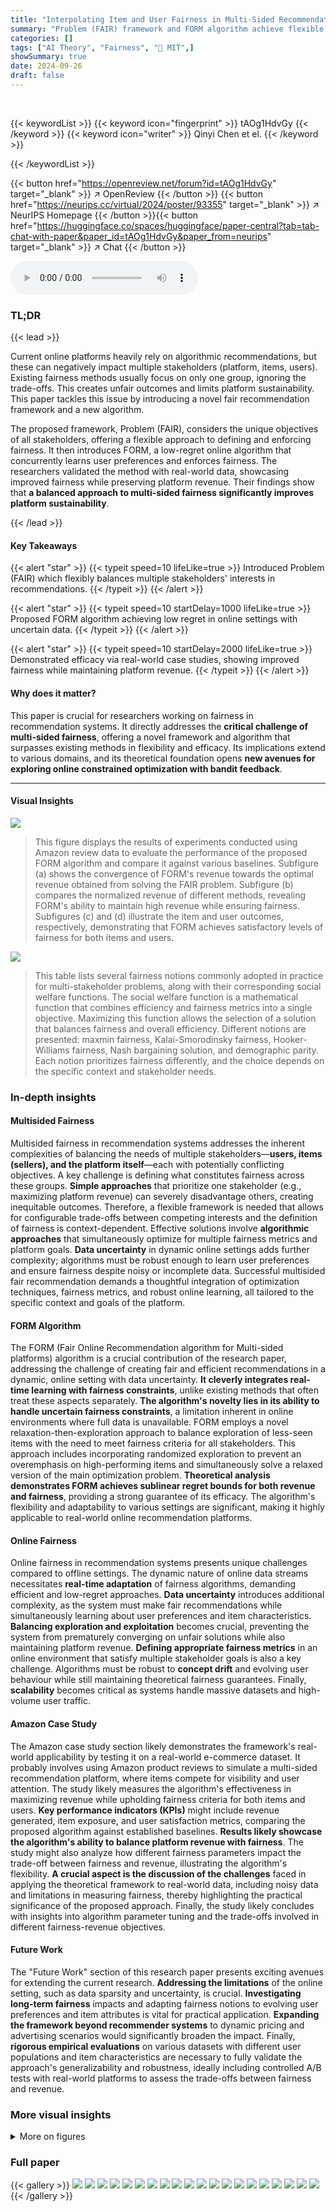 ```yaml
---
title: "Interpolating Item and User Fairness in Multi-Sided Recommendations"
summary: "Problem (FAIR) framework and FORM algorithm achieve flexible multi-stakeholder fairness in online recommendation systems, balancing platform revenue with user and item fairness."
categories: []
tags: ["AI Theory", "Fairness", "🏢 MIT",]
showSummary: true
date: 2024-09-26
draft: false
---
```


<br>

{{< keywordList >}}
{{< keyword icon="fingerprint" >}} tAOg1HdvGy {{< /keyword >}}
{{< keyword icon="writer" >}} Qinyi Chen et el. {{< /keyword >}}
 
{{< /keywordList >}}

{{< button href="https://openreview.net/forum?id=tAOg1HdvGy" target="_blank" >}}
↗ OpenReview
{{< /button >}}
{{< button href="https://neurips.cc/virtual/2024/poster/93355" target="_blank" >}}
↗ NeurIPS Homepage
{{< /button >}}{{< button href="https://huggingface.co/spaces/huggingface/paper-central?tab=tab-chat-with-paper&paper_id=tAOg1HdvGy&paper_from=neurips" target="_blank" >}}
↗ Chat
{{< /button >}}



<audio controls>
    <source src="https://ai-paper-reviewer.com/tAOg1HdvGy/podcast.wav" type="audio/wav">
    Your browser does not support the audio element.
</audio>


### TL;DR


{{< lead >}}

Current online platforms heavily rely on algorithmic recommendations, but these can negatively impact multiple stakeholders (platform, items, users).  Existing fairness methods usually focus on only one group, ignoring the trade-offs. This creates unfair outcomes and limits platform sustainability. This paper tackles this issue by introducing a novel fair recommendation framework and a new algorithm. 

The proposed framework, Problem (FAIR), considers the unique objectives of all stakeholders, offering a flexible approach to defining and enforcing fairness. It then introduces FORM, a low-regret online algorithm that concurrently learns user preferences and enforces fairness. The researchers validated the method with real-world data, showcasing improved fairness while preserving platform revenue.  Their findings show that **a balanced approach to multi-sided fairness significantly improves platform sustainability**.

{{< /lead >}}


#### Key Takeaways

{{< alert "star" >}}
{{< typeit speed=10 lifeLike=true >}} Introduced Problem (FAIR) which flexibly balances multiple stakeholders' interests in recommendations. {{< /typeit >}}
{{< /alert >}}

{{< alert "star" >}}
{{< typeit speed=10 startDelay=1000 lifeLike=true >}} Proposed FORM algorithm achieving low regret in online settings with uncertain data. {{< /typeit >}}
{{< /alert >}}

{{< alert "star" >}}
{{< typeit speed=10 startDelay=2000 lifeLike=true >}} Demonstrated efficacy via real-world case studies, showing improved fairness while maintaining platform revenue. {{< /typeit >}}
{{< /alert >}}

#### Why does it matter?
This paper is crucial for researchers working on fairness in recommendation systems.  It directly addresses the **critical challenge of multi-sided fairness**, offering a novel framework and algorithm that surpasses existing methods in flexibility and efficacy.  Its implications extend to various domains, and its theoretical foundation opens **new avenues for exploring online constrained optimization with bandit feedback**.

------
#### Visual Insights



![](https://ai-paper-reviewer.com/tAOg1HdvGy/figures_9_1.jpg)

> This figure displays the results of experiments conducted using Amazon review data to evaluate the performance of the proposed FORM algorithm and compare it against various baselines.  Subfigure (a) shows the convergence of FORM's revenue towards the optimal revenue obtained from solving the FAIR problem. Subfigure (b) compares the normalized revenue of different methods, revealing FORM's ability to maintain high revenue while ensuring fairness. Subfigures (c) and (d) illustrate the item and user outcomes, respectively, demonstrating that FORM achieves satisfactory levels of fairness for both items and users.





![](https://ai-paper-reviewer.com/tAOg1HdvGy/tables_15_1.jpg)

> This table lists several fairness notions commonly adopted in practice for multi-stakeholder problems, along with their corresponding social welfare functions.  The social welfare function is a mathematical function that combines efficiency and fairness metrics into a single objective. Maximizing this function allows the selection of a solution that balances fairness and overall efficiency. Different notions are presented: maxmin fairness, Kalai-Smorodinsky fairness, Hooker-Williams fairness, Nash bargaining solution, and demographic parity. Each notion prioritizes fairness differently, and the choice depends on the specific context and stakeholder needs.





### In-depth insights


#### Multisided Fairness
Multisided fairness in recommendation systems addresses the inherent complexities of balancing the needs of multiple stakeholders—**users, items (sellers), and the platform itself**—each with potentially conflicting objectives.  A key challenge is defining what constitutes fairness across these groups.  **Simple approaches** that prioritize one stakeholder (e.g., maximizing platform revenue) can severely disadvantage others, creating inequitable outcomes. Therefore, a flexible framework is needed that allows for configurable trade-offs between competing interests and the definition of fairness is context-dependent. Effective solutions involve **algorithmic approaches** that simultaneously optimize for multiple fairness metrics and platform goals. **Data uncertainty** in dynamic online settings adds further complexity; algorithms must be robust enough to learn user preferences and ensure fairness despite noisy or incomplete data.  Successful multisided fair recommendation demands a thoughtful integration of optimization techniques, fairness metrics, and robust online learning, all tailored to the specific context and goals of the platform.

#### FORM Algorithm
The FORM (Fair Online Recommendation algorithm for Multi-sided platforms) algorithm is a crucial contribution of the research paper, addressing the challenge of creating fair and efficient recommendations in a dynamic, online setting with data uncertainty.  **It cleverly integrates real-time learning with fairness constraints**, unlike existing methods that often treat these aspects separately.  **The algorithm's novelty lies in its ability to handle uncertain fairness constraints**, a limitation inherent in online environments where full data is unavailable.  FORM employs a novel relaxation-then-exploration approach to balance exploration of less-seen items with the need to meet fairness criteria for all stakeholders. This approach includes incorporating randomized exploration to prevent an overemphasis on high-performing items and simultaneously solve a relaxed version of the main optimization problem.  **Theoretical analysis demonstrates FORM achieves sublinear regret bounds for both revenue and fairness**, providing a strong guarantee of its efficacy. The algorithm's flexibility and adaptability to various settings are significant, making it highly applicable to real-world online recommendation platforms.

#### Online Fairness
Online fairness in recommendation systems presents unique challenges compared to offline settings.  The dynamic nature of online data streams necessitates **real-time adaptation** of fairness algorithms, demanding efficient and low-regret approaches. **Data uncertainty** introduces additional complexity, as the system must make fair recommendations while simultaneously learning about user preferences and item characteristics. **Balancing exploration and exploitation** becomes crucial, preventing the system from prematurely converging on unfair solutions while also maintaining platform revenue.  **Defining appropriate fairness metrics** in an online environment that satisfy multiple stakeholder goals is also a key challenge.  Algorithms must be robust to **concept drift** and evolving user behaviour while still maintaining theoretical fairness guarantees.  Finally, **scalability** becomes critical as systems handle massive datasets and high-volume user traffic.

#### Amazon Case Study
The Amazon case study section likely demonstrates the framework's real-world applicability by testing it on a real-world e-commerce dataset.  It probably involves using Amazon product reviews to simulate a multi-sided recommendation platform, where items compete for visibility and user attention. The study likely measures the algorithm's effectiveness in maximizing revenue while upholding fairness criteria for both items and users. **Key performance indicators (KPIs)** might include revenue generated, item exposure, and user satisfaction metrics, comparing the proposed algorithm against established baselines.  **Results likely showcase the algorithm's ability to balance platform revenue with fairness**.  The study might also analyze how different fairness parameters impact the trade-off between fairness and revenue, illustrating the algorithm's flexibility.  **A crucial aspect is the discussion of the challenges** faced in applying the theoretical framework to real-world data, including noisy data and limitations in measuring fairness, thereby highlighting the practical significance of the proposed approach. Finally, the study likely concludes with insights into algorithm parameter tuning and the trade-offs involved in different fairness-revenue objectives.

#### Future Work
The "Future Work" section of this research paper presents exciting avenues for extending the current research.  **Addressing the limitations** of the online setting, such as data sparsity and uncertainty, is crucial.  **Investigating long-term fairness** impacts and adapting fairness notions to evolving user preferences and item attributes is vital for practical application.  **Expanding the framework beyond recommender systems** to dynamic pricing and advertising scenarios would significantly broaden the impact.  Finally, **rigorous empirical evaluations** on various datasets with different user populations and item characteristics are necessary to fully validate the approach's generalizability and robustness, ideally including controlled A/B tests with real-world platforms to assess the trade-offs between fairness and revenue.


### More visual insights

<details>
<summary>More on figures
</summary>


![](https://ai-paper-reviewer.com/tAOg1HdvGy/figures_20_1.jpg)

> This figure presents the results of experiments conducted using Amazon review data to evaluate the performance of the proposed FORM algorithm and compare it against several baselines.  The experiments aim to maximize platform revenue while satisfying fairness constraints for both items and users.  Subfigures (a) and (b) show the convergence of revenue and normalized revenue respectively. Subfigures (c) and (d) illustrate the normalized item and user outcomes.  The results demonstrate that the FORM algorithm effectively balances revenue maximization with fairness considerations.


![](https://ai-paper-reviewer.com/tAOg1HdvGy/figures_32_1.jpg)

> This figure displays the results of experiments conducted on Amazon review data to evaluate the performance of the FORM algorithm and compare it with other baselines in terms of revenue generation and fairness.  The plots show (a) the convergence of FORM's revenue towards the optimal revenue from solving the FAIR problem, (b) the normalized revenue of different methods compared to the optimal revenue, (c) the normalized outcomes of items, and (d) the normalized outcomes of users.  The results are averaged over 10 simulations to provide statistical significance, with error bars representing the standard deviation divided by the square root of 10.


![](https://ai-paper-reviewer.com/tAOg1HdvGy/figures_32_2.jpg)

> This figure presents the results of experiments conducted on Amazon review data to evaluate the performance of the proposed FORM algorithm and compare it with several baselines.  Panel (a) shows the convergence of FORM's revenue to the optimal revenue obtained by solving the FAIR problem in hindsight. Panel (b) compares the normalized revenue of different methods, showing FORM's ability to balance revenue and fairness. Panels (c) and (d) illustrate the item and user outcomes, respectively, normalized by their outcomes under the corresponding fair solutions.  The results demonstrate that FORM effectively maintains platform revenue while ensuring desired fairness levels for both items and users.


![](https://ai-paper-reviewer.com/tAOg1HdvGy/figures_33_1.jpg)

> This figure presents the results of experiments conducted on Amazon review data to evaluate the performance of the proposed FORM algorithm against six baselines.  It shows the convergence of revenue to the optimal revenue obtained by solving Problem (FAIR) in hindsight.  It also compares the time-averaged revenue (normalized by OPT-REV) of FORM to that of the baselines, demonstrating FORM's ability to maintain a high revenue while achieving specified fairness levels for items and users.  Further, the figure displays the item and user outcomes, normalized by the outcomes under item-fair and user-fair solutions respectively, showing that FORM effectively balances the outcomes of the multiple stakeholders.


![](https://ai-paper-reviewer.com/tAOg1HdvGy/figures_33_2.jpg)

> The figure shows the results of experiments conducted on Amazon review data to evaluate the performance of FORM, a fair online recommendation algorithm. It displays four subfigures: (a) convergence of revenue, (b) normalized revenue, (c) item outcomes, and (d) user outcomes.  Subfigure (a) shows how the average revenue obtained using FORM approaches the optimal revenue calculated in hindsight using Problem (FAIR). Subfigures (b), (c), and (d) compare FORM's performance against several baseline algorithms in terms of revenue, item fairness, and user fairness, respectively.  The results demonstrate that FORM achieves high revenue while maintaining desired fairness levels for both items and users. The shaded areas represent the standard deviations.


</details>






### Full paper

{{< gallery >}}
<img src="https://ai-paper-reviewer.com/tAOg1HdvGy/1.png" class="grid-w50 md:grid-w33 xl:grid-w25" />
<img src="https://ai-paper-reviewer.com/tAOg1HdvGy/2.png" class="grid-w50 md:grid-w33 xl:grid-w25" />
<img src="https://ai-paper-reviewer.com/tAOg1HdvGy/3.png" class="grid-w50 md:grid-w33 xl:grid-w25" />
<img src="https://ai-paper-reviewer.com/tAOg1HdvGy/4.png" class="grid-w50 md:grid-w33 xl:grid-w25" />
<img src="https://ai-paper-reviewer.com/tAOg1HdvGy/5.png" class="grid-w50 md:grid-w33 xl:grid-w25" />
<img src="https://ai-paper-reviewer.com/tAOg1HdvGy/6.png" class="grid-w50 md:grid-w33 xl:grid-w25" />
<img src="https://ai-paper-reviewer.com/tAOg1HdvGy/7.png" class="grid-w50 md:grid-w33 xl:grid-w25" />
<img src="https://ai-paper-reviewer.com/tAOg1HdvGy/8.png" class="grid-w50 md:grid-w33 xl:grid-w25" />
<img src="https://ai-paper-reviewer.com/tAOg1HdvGy/9.png" class="grid-w50 md:grid-w33 xl:grid-w25" />
<img src="https://ai-paper-reviewer.com/tAOg1HdvGy/10.png" class="grid-w50 md:grid-w33 xl:grid-w25" />
<img src="https://ai-paper-reviewer.com/tAOg1HdvGy/11.png" class="grid-w50 md:grid-w33 xl:grid-w25" />
<img src="https://ai-paper-reviewer.com/tAOg1HdvGy/12.png" class="grid-w50 md:grid-w33 xl:grid-w25" />
<img src="https://ai-paper-reviewer.com/tAOg1HdvGy/13.png" class="grid-w50 md:grid-w33 xl:grid-w25" />
<img src="https://ai-paper-reviewer.com/tAOg1HdvGy/14.png" class="grid-w50 md:grid-w33 xl:grid-w25" />
<img src="https://ai-paper-reviewer.com/tAOg1HdvGy/15.png" class="grid-w50 md:grid-w33 xl:grid-w25" />
<img src="https://ai-paper-reviewer.com/tAOg1HdvGy/16.png" class="grid-w50 md:grid-w33 xl:grid-w25" />
<img src="https://ai-paper-reviewer.com/tAOg1HdvGy/17.png" class="grid-w50 md:grid-w33 xl:grid-w25" />
<img src="https://ai-paper-reviewer.com/tAOg1HdvGy/18.png" class="grid-w50 md:grid-w33 xl:grid-w25" />
<img src="https://ai-paper-reviewer.com/tAOg1HdvGy/19.png" class="grid-w50 md:grid-w33 xl:grid-w25" />
<img src="https://ai-paper-reviewer.com/tAOg1HdvGy/20.png" class="grid-w50 md:grid-w33 xl:grid-w25" />
{{< /gallery >}}
